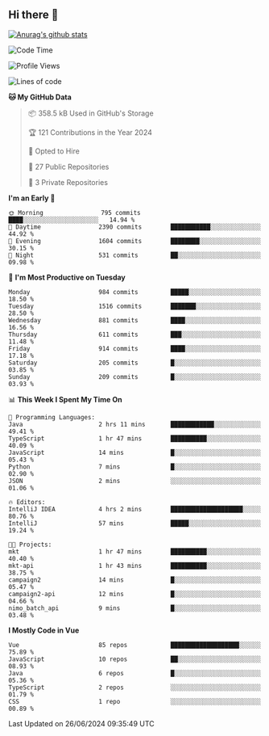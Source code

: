 ## Hi there 👋

[![Anurag's github stats](https://github-readme-stats.vercel.app/api?username=Songwonseok)](https://github.com/anuraghazra/github-readme-stats)



<!--START_SECTION:waka-->
![Code Time](http://img.shields.io/badge/Code%20Time-2%2C870%20hrs%2059%20mins-blue)

![Profile Views](http://img.shields.io/badge/Profile%20Views-0-blue)

![Lines of code](https://img.shields.io/badge/From%20Hello%20World%20I%27ve%20Written-34.8%20million%20lines%20of%20code-blue)

**🐱 My GitHub Data** 

> 📦 358.5 kB Used in GitHub's Storage 
 > 
> 🏆 121 Contributions in the Year 2024
 > 
> 💼 Opted to Hire
 > 
> 📜 27 Public Repositories 
 > 
> 🔑 3 Private Repositories 
 > 
**I'm an Early 🐤** 

```text
🌞 Morning                795 commits         ████░░░░░░░░░░░░░░░░░░░░░   14.94 % 
🌆 Daytime                2390 commits        ███████████░░░░░░░░░░░░░░   44.92 % 
🌃 Evening                1604 commits        ████████░░░░░░░░░░░░░░░░░   30.15 % 
🌙 Night                  531 commits         ██░░░░░░░░░░░░░░░░░░░░░░░   09.98 % 
```
📅 **I'm Most Productive on Tuesday** 

```text
Monday                   984 commits         █████░░░░░░░░░░░░░░░░░░░░   18.50 % 
Tuesday                  1516 commits        ███████░░░░░░░░░░░░░░░░░░   28.50 % 
Wednesday                881 commits         ████░░░░░░░░░░░░░░░░░░░░░   16.56 % 
Thursday                 611 commits         ███░░░░░░░░░░░░░░░░░░░░░░   11.48 % 
Friday                   914 commits         ████░░░░░░░░░░░░░░░░░░░░░   17.18 % 
Saturday                 205 commits         █░░░░░░░░░░░░░░░░░░░░░░░░   03.85 % 
Sunday                   209 commits         █░░░░░░░░░░░░░░░░░░░░░░░░   03.93 % 
```


📊 **This Week I Spent My Time On** 

```text
💬 Programming Languages: 
Java                     2 hrs 11 mins       ████████████░░░░░░░░░░░░░   49.41 % 
TypeScript               1 hr 47 mins        ██████████░░░░░░░░░░░░░░░   40.09 % 
JavaScript               14 mins             █░░░░░░░░░░░░░░░░░░░░░░░░   05.43 % 
Python                   7 mins              █░░░░░░░░░░░░░░░░░░░░░░░░   02.90 % 
JSON                     2 mins              ░░░░░░░░░░░░░░░░░░░░░░░░░   01.06 % 

🔥 Editors: 
IntelliJ IDEA            4 hrs 2 mins        ████████████████████░░░░░   80.76 % 
IntelliJ                 57 mins             █████░░░░░░░░░░░░░░░░░░░░   19.24 % 

🐱‍💻 Projects: 
mkt                      1 hr 47 mins        ██████████░░░░░░░░░░░░░░░   40.40 % 
mkt-api                  1 hr 43 mins        ██████████░░░░░░░░░░░░░░░   38.75 % 
campaign2                14 mins             █░░░░░░░░░░░░░░░░░░░░░░░░   05.47 % 
campaign2-api            12 mins             █░░░░░░░░░░░░░░░░░░░░░░░░   04.66 % 
nimo_batch_api           9 mins              █░░░░░░░░░░░░░░░░░░░░░░░░   03.48 % 
```

**I Mostly Code in Vue** 

```text
Vue                      85 repos            ███████████████████░░░░░░   75.89 % 
JavaScript               10 repos            ██░░░░░░░░░░░░░░░░░░░░░░░   08.93 % 
Java                     6 repos             █░░░░░░░░░░░░░░░░░░░░░░░░   05.36 % 
TypeScript               2 repos             ░░░░░░░░░░░░░░░░░░░░░░░░░   01.79 % 
CSS                      1 repo              ░░░░░░░░░░░░░░░░░░░░░░░░░   00.89 % 
```




 Last Updated on 26/06/2024 09:35:49 UTC
<!--END_SECTION:waka-->

